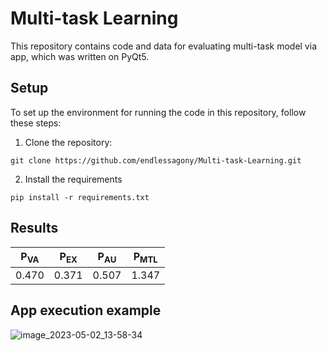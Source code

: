 # Multi-task Learning

This repository contains code and data for evaluating multi-task model via app, which was written on PyQt5.

## Setup

To set up the environment for running the code in this repository, follow these steps:

1. Clone the repository: 
```
git clone https://github.com/endlessagony/Multi-task-Learning.git
```
2. Install the requirements
```
pip install -r requirements.txt
```

## Results

| P<sub>VA</sub>    | P<sub>EX</sub>      | P<sub>AU</sub>      | P<sub>MTL</sub>      |
| ----------- | ----------- | ----------- | ----------- |
| 0.470      | 0.371       | 0.507       | 1.347       |

## App execution example

![image_2023-05-02_13-58-34](https://user-images.githubusercontent.com/74978814/235712107-876e6417-15dc-489c-b47e-5a4f4f957f19.png)
